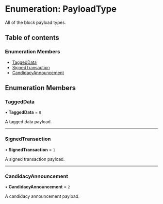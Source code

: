 # Enumeration: PayloadType

All of the block payload types.

## Table of contents

### Enumeration Members

- [TaggedData](PayloadType.md#taggeddata)
- [SignedTransaction](PayloadType.md#signedtransaction)
- [CandidacyAnnouncement](PayloadType.md#candidacyannouncement)

## Enumeration Members

### TaggedData

• **TaggedData** = ``0``

A tagged data payload.

___

### SignedTransaction

• **SignedTransaction** = ``1``

A signed transaction payload.

___

### CandidacyAnnouncement

• **CandidacyAnnouncement** = ``2``

A candidacy announcement payload.
